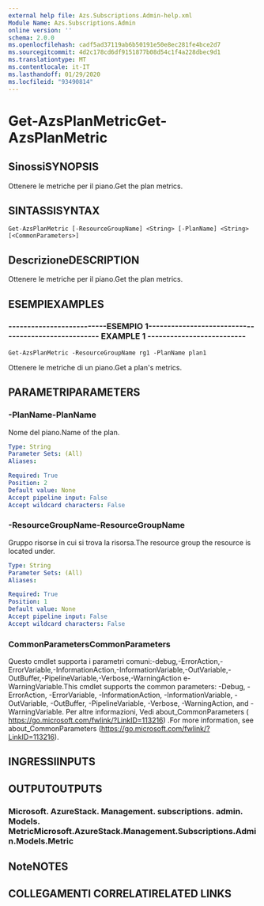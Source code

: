 ```yaml
---
external help file: Azs.Subscriptions.Admin-help.xml
Module Name: Azs.Subscriptions.Admin
online version: ''
schema: 2.0.0
ms.openlocfilehash: cadf5ad37119ab6b50191e50e8ec281fe4bce2d7
ms.sourcegitcommit: 4d2c178cd6df9151877b08d54c1f4a228dbec9d1
ms.translationtype: MT
ms.contentlocale: it-IT
ms.lasthandoff: 01/29/2020
ms.locfileid: "93490814"
---
```

# <span data-ttu-id="ab9ef-101">Get-AzsPlanMetric</span><span class="sxs-lookup"><span data-stu-id="ab9ef-101">Get-AzsPlanMetric</span></span>

## <span data-ttu-id="ab9ef-102">Sinossi</span><span class="sxs-lookup"><span data-stu-id="ab9ef-102">SYNOPSIS</span></span>
<span data-ttu-id="ab9ef-103">Ottenere le metriche per il piano.</span><span class="sxs-lookup"><span data-stu-id="ab9ef-103">Get the plan metrics.</span></span>

## <span data-ttu-id="ab9ef-104">SINTASSI</span><span class="sxs-lookup"><span data-stu-id="ab9ef-104">SYNTAX</span></span>

```
Get-AzsPlanMetric [-ResourceGroupName] <String> [-PlanName] <String> [<CommonParameters>]
```

## <span data-ttu-id="ab9ef-105">Descrizione</span><span class="sxs-lookup"><span data-stu-id="ab9ef-105">DESCRIPTION</span></span>
<span data-ttu-id="ab9ef-106">Ottenere le metriche per il piano.</span><span class="sxs-lookup"><span data-stu-id="ab9ef-106">Get the plan metrics.</span></span>

## <span data-ttu-id="ab9ef-107">ESEMPI</span><span class="sxs-lookup"><span data-stu-id="ab9ef-107">EXAMPLES</span></span>

### <span data-ttu-id="ab9ef-108">--------------------------ESEMPIO 1--------------------------</span><span class="sxs-lookup"><span data-stu-id="ab9ef-108">-------------------------- EXAMPLE 1 --------------------------</span></span>
```
Get-AzsPlanMetric -ResourceGroupName rg1 -PlanName plan1
```

<span data-ttu-id="ab9ef-109">Ottenere le metriche di un piano.</span><span class="sxs-lookup"><span data-stu-id="ab9ef-109">Get a plan's metrics.</span></span>

## <span data-ttu-id="ab9ef-110">PARAMETRI</span><span class="sxs-lookup"><span data-stu-id="ab9ef-110">PARAMETERS</span></span>

### <span data-ttu-id="ab9ef-111">-PlanName</span><span class="sxs-lookup"><span data-stu-id="ab9ef-111">-PlanName</span></span>
<span data-ttu-id="ab9ef-112">Nome del piano.</span><span class="sxs-lookup"><span data-stu-id="ab9ef-112">Name of the plan.</span></span>

```yaml
Type: String
Parameter Sets: (All)
Aliases: 

Required: True
Position: 2
Default value: None
Accept pipeline input: False
Accept wildcard characters: False
```

### <span data-ttu-id="ab9ef-113">-ResourceGroupName</span><span class="sxs-lookup"><span data-stu-id="ab9ef-113">-ResourceGroupName</span></span>
<span data-ttu-id="ab9ef-114">Gruppo risorse in cui si trova la risorsa.</span><span class="sxs-lookup"><span data-stu-id="ab9ef-114">The resource group the resource is located under.</span></span>

```yaml
Type: String
Parameter Sets: (All)
Aliases: 

Required: True
Position: 1
Default value: None
Accept pipeline input: False
Accept wildcard characters: False
```

### <span data-ttu-id="ab9ef-115">CommonParameters</span><span class="sxs-lookup"><span data-stu-id="ab9ef-115">CommonParameters</span></span>
<span data-ttu-id="ab9ef-116">Questo cmdlet supporta i parametri comuni:-debug,-ErrorAction,-ErrorVariable,-InformationAction,-InformationVariable,-OutVariable,-OutBuffer,-PipelineVariable,-Verbose,-WarningAction e-WarningVariable.</span><span class="sxs-lookup"><span data-stu-id="ab9ef-116">This cmdlet supports the common parameters: -Debug, -ErrorAction, -ErrorVariable, -InformationAction, -InformationVariable, -OutVariable, -OutBuffer, -PipelineVariable, -Verbose, -WarningAction, and -WarningVariable.</span></span> <span data-ttu-id="ab9ef-117">Per altre informazioni, Vedi about_CommonParameters ( https://go.microsoft.com/fwlink/?LinkID=113216) .</span><span class="sxs-lookup"><span data-stu-id="ab9ef-117">For more information, see about_CommonParameters (https://go.microsoft.com/fwlink/?LinkID=113216).</span></span>

## <span data-ttu-id="ab9ef-118">INGRESSI</span><span class="sxs-lookup"><span data-stu-id="ab9ef-118">INPUTS</span></span>

## <span data-ttu-id="ab9ef-119">OUTPUT</span><span class="sxs-lookup"><span data-stu-id="ab9ef-119">OUTPUTS</span></span>

### <span data-ttu-id="ab9ef-120">Microsoft. AzureStack. Management. subscriptions. admin. Models. Metric</span><span class="sxs-lookup"><span data-stu-id="ab9ef-120">Microsoft.AzureStack.Management.Subscriptions.Admin.Models.Metric</span></span>

## <span data-ttu-id="ab9ef-121">Note</span><span class="sxs-lookup"><span data-stu-id="ab9ef-121">NOTES</span></span>

## <span data-ttu-id="ab9ef-122">COLLEGAMENTI CORRELATI</span><span class="sxs-lookup"><span data-stu-id="ab9ef-122">RELATED LINKS</span></span>

